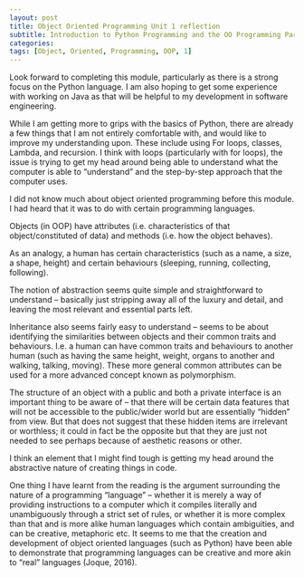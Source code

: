 ```yaml
---
layout: post
title: Object Oriented Programming Unit 1 reflection
subtitle: Introduction to Python Programming and the OO Programming Paradigm
categories: 
tags: [Object, Oriented, Programming, OOP, 1]
---
```



Look forward to completing this module, particularly as there is a strong focus on the Python language. I am also hoping to get some experience with working on Java as that will be helpful to my development in software engineering.

While I am getting more to grips with the basics of Python, there are already a few things that I am not entirely comfortable with, and would like to improve my understanding upon. These include using For loops, classes, Lambda, and recursion. I think with loops (particularly with for loops), the issue is trying to get my head around being able to understand what the computer is able to “understand” and the step-by-step approach that the computer uses.

I did not know much about object oriented programming before this module. I had heard that it was to do with certain programming languages.

Objects (in OOP) have attributes (i.e. characteristics of that object/constituted of data) and methods (i.e. how the object behaves).

As an analogy, a human has certain characteristics (such as a name, a size, a shape, height) and certain behaviours (sleeping, running, collecting, following).

The notion of abstraction seems quite simple and straightforward to understand – basically just stripping away all of the luxury and detail, and leaving the most relevant and essential parts left.

Inheritance also seems fairly easy to understand – seems to be about identifying the similarities between objects and their common traits and behaviours. I.e. a human can have common traits and behaviours to another human (such as having the same height, weight, organs to another and walking, talking, moving). These more general common attributes can be used for a more advanced concept known as polymorphism.

The structure of an object with a public and both a private interface is an important thing to be aware of – that there will be certain data features that will not be accessible to the public/wider world but are essentially “hidden” from view. But that does not suggest that these hidden items are irrelevant or worthless; it could in fact be the opposite but that they are just not needed to see perhaps because of aesthetic reasons or other.

I think an element that I might find tough is getting my head around the abstractive nature of creating things in code.

One thing I have learnt from the reading is the argument surrounding the nature of a programming “language” – whether it is merely a way of providing instructions to a computer which it compiles literally and unambiguously through a strict set of rules, or whether it is more complex than that and is more alike human languages which contain ambiguities, and can be creative, metaphoric etc. It seems to me that the creation and development of object oriented languages (such as Python) have been able to demonstrate that programming languages can be creative and more akin to “real” languages (Joque, 2016).
